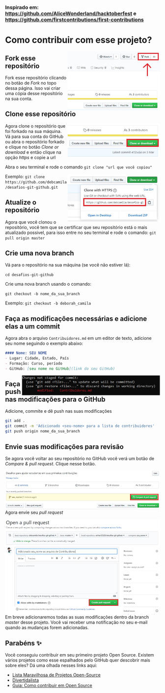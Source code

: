 
### Inspirado em: https://github.com/AliceWonderland/hacktoberfest e https://github.com/firstcontributions/first-contributions

# Como contribuir com esse projeto?

<img align="right" width="300" src="imagens/fork.jpeg" alt="fork esse repositório" />

## Fork esse repositório

Fork esse repositório clicando no botão de _Fork_ no topo dessa página. Isso vai criar uma cópia desse repositório na sua conta.

## Clone esse repositório

<img align="right" width="300" src="imagens/clone.jpeg" alt="clone esse repositório" />

Agora clone o repositório que foi forkado na sua máquina. Vá para sua conta do GitHub ou abra o repositório forkado e clique no botão _Clone or download_ e então clique na opção _https_ e copie a url

Abra o seu terminal e rode o comando ```git clone "url que você copiou"```

<img align="right" width="300" src="imagens/clone-https.jpeg" alt="clone esse repositório" />

Exemplo: ```git clone https://github.com/debcamila/desafios-git-github.git``` 

## Atualize o repositório

Agora que você clonou o repositório, você tem que se certificar que seu repositório está o mais atualizado possivel, para isso entre no seu terminal e rode o comando: ```git pull origin master```


## Crie uma nova branch
Vá para o repositório na sua máquina (se você não estiver lá):

```cd desafios-git-github```

Crie uma nova branch usando o comando:

```git checkout -b nome_da_sua_branch```

Exemplo: ```git checkout -b deborah_camila```

## Faça as modificações necessárias e adicione elas a um commit
Agora abra o arquivo ```Contribuidores.md``` em um editor de texto, adicione seu nome seguindo o exemplo abaixo: 

```markdown
#### Nome: SEU NOME
- Lugar: Cidade, Estado, País
- Formação: Curso, período
- GitHub: [seu nome no GitHub](link do seu GitHub)
```

<img align="right" width="450" src="imagens/git-status.jpeg" alt="git status" />

## Faça push nas modificações para o GitHub
Adicione, commite e dê push nas suas modificações

```sh
git add .
git commit -m 'Adicionado <seu-nome> para a lista de contribuidores'
git push origin nome_da_sua_branch
```

## Envie suas modificações para revisão

Se agora você voltar ao seu repositório no GitHub você verá um botão de _Compare & pull request_. Clique nesse botão.

<img style="float: right" src="imagens/pr-title.jpeg" alt="crie o pull request" />

Agora envie seu _pull request_

<img style="float: right" src="imagens/pr.jpeg" alt="envie o pull request" />

Em breve adicionaremos todas as suas modificações dentro da branch _master_ desse projeto. Você vai receber uma notificação no seu e-mail quando as mudanças forem adicionadas.

## Parabéns :sparkles:
Você conseguiu contribuir em seu primeiro projeto Open Source. Existem vários projetos como esse espalhados pelo GitHub quer descobrir mais sobre eles? Dá uma olhada nesses links aqui:
- [Lista Maravilhosa de Projetos Open-Source](https://github.com/camilatigre/listamaravilhosaopensource)
- [Divertidalista](github.com/training-center/divertidalista)
- [Guia: Como contribuir em Open Source](https://willianjusten.com.br/guia-como-contribuir-em-open-source/)
